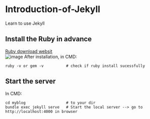 # Introduction-of-Jekyll
Learn to use Jekyll

## Install the Ruby in advance
[Ruby download websit](https://rubyinstaller.org/downloads/) \
![image](https://github.com/QiYuan-Zhang/Introduction-of-Jekyll/assets/53491122/307defdd-2ada-4421-affa-1dc244a09134)
After installation, in CMD:
```
ruby -v or gem -v          # check if ruby install sucessfully
```

## Start the server
In CMD:
```
cd myblog                  # to your dir
bundle exec jekyll serve   # Start the local server --> go to http://localhost:4000 in browser
```
